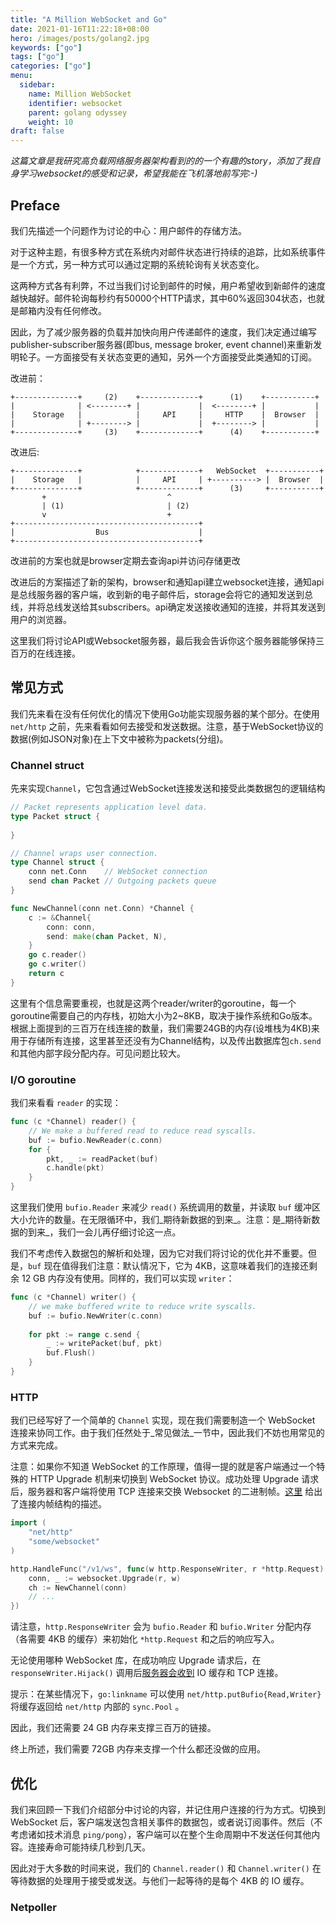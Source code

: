 ```yaml
---
title: "A Million WebSocket and Go"
date: 2021-01-16T11:22:18+08:00
hero: /images/posts/golang2.jpg
keywords: ["go"]
tags: ["go"]
categories: ["go"]
menu:
  sidebar:
    name: Million WebSocket
    identifier: websocket
    parent: golang odyssey
    weight: 10
draft: false
---
```


*这篇文章是我研究高负载网络服务器架构看到的的一个有趣的story，添加了我自身学习websocket的感受和记录，希望我能在飞机落地前写完:-)*



## Preface

  我们先描述一个问题作为讨论的中心：用户邮件的存储方法。

  对于这种主题，有很多种方式在系统内对邮件状态进行持续的追踪，比如系统事件是一个方式，另一种方式可以通过定期的系统轮询有关状态变化。

  这两种方式各有利弊，不过当我们讨论到邮件的时候，用户希望收到新邮件的速度越快越好。邮件轮询每秒约有50000个HTTP请求，其中60%返回304状态，也就是邮箱内没有任何修改。

  因此，为了减少服务器的负载并加快向用户传递邮件的速度，我们决定通过编写publisher-subscriber服务器(即bus, message broker, event channel)来重新发明轮子。一方面接受有关状态变更的通知，另外一个方面接受此类通知的订阅。

  改进前：

```
+--------------+     (2)    +-------------+      (1)    +-----------+
|              | <--------+ |             |  <--------+ |           |
|    Storage   |            |     API     |     HTTP    |  Browser  |
|              | +--------> |             |  +--------> |           |
+--------------+     (3)    +-------------+      (4)    +-----------+

```

  改进后:

```
+--------------+            +-------------+   WebSocket  +-----------+
|    Storage   |            |     API     | +----------> |  Browser  |
+--------------+            +-------------+      (3)     +-----------+
       +                           ^
       | (1)                       | (2)
       v                           +
+-----------------------------------------+
|                  Bus                    |
+-----------------------------------------+
```

  改进前的方案也就是browser定期去查询api并访问存储更改

  改进后的方案描述了新的架构，browser和通知api建立websocket连接，通知api是总线服务器的客户端，收到新的电子邮件后，storage会将它的通知发送到总线，并将总线发送给其subscribers。api确定发送接收通知的连接，并将其发送到用户的浏览器。

  这里我们将讨论API或Websocket服务器，最后我会告诉你这个服务器能够保持三百万的在线连接。



## 常见方式

  我们先来看在没有任何优化的情况下使用Go功能实现服务器的某个部分。在使用`net/http`	之前，先来看看如何去接受和发送数据。注意，基于WebSocket协议的数据(例如JSON对象)在上下文中被称为packets(分组)。

### Channel struct

  先来实现`Channel`，它包含通过WebSocket连接发送和接受此类数据包的逻辑结构

```go
// Packet represents application level data.
type Packet struct {
    
}

// Channel wraps user connection.
type Channel struct {
    conn net.Conn    // WebSocket connection
    send chan Packet // Outgoing packets queue
}

func NewChannel(conn net.Conn) *Channel {
    c := &Channel{
        conn: conn,
        send: make(chan Packet, N),
    }
    go c.reader()
    go c.writer()
	return c
}
```

  这里有个信息需要重视，也就是这两个reader/writer的goroutine，每一个goroutine需要自己的内存栈，初始大小为2~8KB，取决于操作系统和Go版本。根据上面提到的三百万在线连接的数量，我们需要24GB的内存(设堆栈为4KB)来用于存储所有连接，这里甚至还没有为Channel结构，以及传出数据库包`ch.send`和其他内部字段分配内存。可见问题比较大。



### I/O goroutine

  我们来看看 `reader` 的实现：

```go
func (c *Channel) reader() {
    // We make a buffered read to reduce read syscalls.
    buf := bufio.NewReader(c.conn)
    for {
        pkt, _ := readPacket(buf)
        c.handle(pkt)
    }
}
```

   这里我们使用 `bufio.Reader` 来减少 `read()` 系统调用的数量，并读取 `buf` 缓冲区大小允许的数量。在无限循环中，我们_期待新数据的到来_。注意：是_期待新数据的到来_，我们一会儿再仔细讨论这一点。

  我们不考虑传入数据包的解析和处理，因为它对我们将讨论的优化并不重要。但是，`buf` 现在值得我们注意：默认情况下，它为 4KB，这意味着我们的连接还剩余 12 GB 内存没有使用。同样的，我们可以实现 `writer`：

```go
func (c *Channel) writer() {
    // we make buffered write to reduce write syscalls.
    buf := bufio.NewWriter(c.conn)
    
    for pkt := range c.send {
        _ := writePacket(buf, pkt)
        buf.Flush()
    }
}
```

 

### HTTP

  我们已经写好了一个简单的 `Channel` 实现，现在我们需要制造一个 WebSocket 连接来协同工作。由于我们任然处于_常见做法_一节中，因此我们不妨也用常见的方式来完成。

  注意：如果你不知道 WebSocket 的工作原理，值得一提的就是客户端通过一个特殊的 HTTP Upgrade 机制来切换到 WebSocket 协议。成功处理 Upgrade 请求后，服务器和客户端将使用 TCP 连接来交换 Websocket 的二进制帧。[这里](https://tools.ietf.org/html/rfc6455#section-5.2) 给出了连接内帧结构的描述。

```GO
import (
    "net/http"
    "some/websocket"
)

http.HandleFunc("/v1/ws", func(w http.ResponseWriter, r *http.Request) {
    conn, _ := websocket.Upgrade(r, w)
    ch := NewChannel(conn)
    // ...
})
```

  请注意，`http.ResponseWriter` 会为 `bufio.Reader` 和 `bufio.Writer` 分配内存（各需要 4KB 的缓存）来初始化 `*http.Request` 和之后的响应写入。

  无论使用哪种 WebSocket 库，在成功响应 Upgrade 请求后，在 `responseWriter.Hijack()` 调用后[服务器会收到](https://github.com/golang/go/blob/143bdc27932451200f3c8f4b304fe92ee8bba9be/src/net/http/server.go#L1862-L1869) IO 缓存和 TCP 连接。

  提示：在某些情况下，`go:linkname` 可以使用 `net/http.putBufio{Read,Writer}` 将缓存返回给 `net/http` 内部的 `sync.Pool` 。

  因此，我们还需要 24 GB 内存来支撑三百万的链接。

  终上所述，我们需要 72GB 内存来支撑一个什么都还没做的应用。



## 优化

  我们来回顾一下我们介绍部分中讨论的内容，并记住用户连接的行为方式。切换到 WebSocket 后，客户端发送包含相关事件的数据包，或者说订阅事件。然后（不考虑诸如技术消息 `ping/pong`），客户端可以在整个生命周期中不发送任何其他内容。连接寿命可能持续几秒到几天。

  因此对于大多数的时间来说，我们的 `Channel.reader()` 和 `Channel.writer()` 在等待数据的处理用于接受或发送。与他们一起等待的是每个 4KB 的 IO 缓存。



### Netpoller

  

